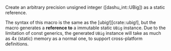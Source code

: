 Create an arbitrary precision unsigned integer ([dashu_int::UBig]) as a static reference.

The syntax of this macro is the same as the [ubig!][crate::ubig!], but the macro generates a **reference to** a immutable static `UBig` instance. Due to the limitation of const generics, the generated `UBig` instance will take as much as 4x (static) memory as a normal one, to support cross-platform definitions.